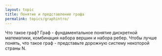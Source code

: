 ```yaml
---
layout: topic
title: Понятие и представление графа
permalink: topics/graphintro/
---
```

Что такое граф? Граф - фундаментальное понятие дискретной математики, комбинация набора вершин и набора ребер. Чтобы лучше понять, что такое граф - представьте дорожную систему некоторой страны N.
